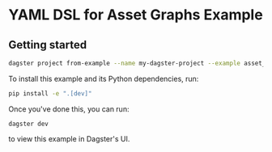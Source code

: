 # YAML DSL for Asset Graphs Example

## Getting started

```bash
dagster project from-example --name my-dagster-project --example asset_yaml_dsl
```

To install this example and its Python dependencies, run:

```bash
pip install -e ".[dev]"
```

Once you've done this, you can run:

```
dagster dev
```

to view this example in Dagster's UI.

